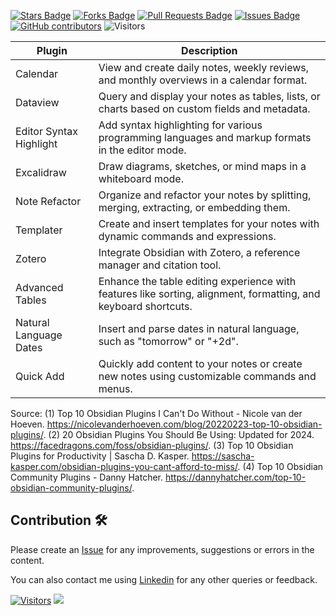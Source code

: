 <a href="https://github.com/drshahizan/obsidian/stargazers"><img src="https://img.shields.io/github/stars/drshahizan/obsidian" alt="Stars Badge"/></a>
<a href="https://github.com/drshahizan/obsidian/network/members"><img src="https://img.shields.io/github/forks/drshahizan/obsidian" alt="Forks Badge"/></a>
<a href="https://github.com/drshahizan/obsidian/pulls"><img src="https://img.shields.io/github/issues-pr/drshahizan/obsidian" alt="Pull Requests Badge"/></a>
<a href="https://github.com/drshahizan/obsidian"><img src="https://img.shields.io/github/issues/drshahizan/obsidian" alt="Issues Badge"/></a>
<a href="https://github.com/drshahizan/obsidian/graphs/contributors"><img alt="GitHub contributors" src="https://img.shields.io/github/contributors/drshahizan/obsidian?color=2b9348"></a>
![Visitors](https://api.visitorbadge.io/api/visitors?path=https%3A%2F%2Fgithub.com%2Fdrshahizan%2obsidian&labelColor=%23d9e3f0&countColor=%23697689&style=flat)


| Plugin | Description |
| --- | --- |
| Calendar | View and create daily notes, weekly reviews, and monthly overviews in a calendar format. |
| Dataview | Query and display your notes as tables, lists, or charts based on custom fields and metadata. |
| Editor Syntax Highlight | Add syntax highlighting for various programming languages and markup formats in the editor mode. |
| Excalidraw | Draw diagrams, sketches, or mind maps in a whiteboard mode. |
| Note Refactor | Organize and refactor your notes by splitting, merging, extracting, or embedding them. |
| Templater | Create and insert templates for your notes with dynamic commands and expressions. |
| Zotero | Integrate Obsidian with Zotero, a reference manager and citation tool. |
| Advanced Tables | Enhance the table editing experience with features like sorting, alignment, formatting, and keyboard shortcuts. |
| Natural Language Dates | Insert and parse dates in natural language, such as "tomorrow" or "+2d". |
| Quick Add | Quickly add content to your notes or create new notes using customizable commands and menus. |


Source: 
(1) Top 10 Obsidian Plugins I Can't Do Without - Nicole van der Hoeven. https://nicolevanderhoeven.com/blog/20220223-top-10-obsidian-plugins/.
(2) 20 Obsidian Plugins You Should Be Using: Updated for 2024. https://facedragons.com/foss/obsidian-plugins/.
(3) Top 10 Obsidian Plugins for Productivity | Sascha D. Kasper. https://sascha-kasper.com/obsidian-plugins-you-cant-afford-to-miss/.
(4) Top 10 Obsidian Community Plugins - Danny Hatcher. https://dannyhatcher.com/top-10-obsidian-community-plugins/.

## Contribution 🛠️
Please create an [Issue](https://github.com/drshahizan/obsidian/issues) for any improvements, suggestions or errors in the content.

You can also contact me using [Linkedin](https://www.linkedin.com/in/drshahizan/) for any other queries or feedback.

[![Visitors](https://api.visitorbadge.io/api/visitors?path=https%3A%2F%2Fgithub.com%2Fdrshahizan&labelColor=%23697689&countColor=%23555555&style=plastic)](https://visitorbadge.io/status?path=https%3A%2F%2Fgithub.com%2Fdrshahizan)
![](https://hit.yhype.me/github/profile?user_id=81284918)



